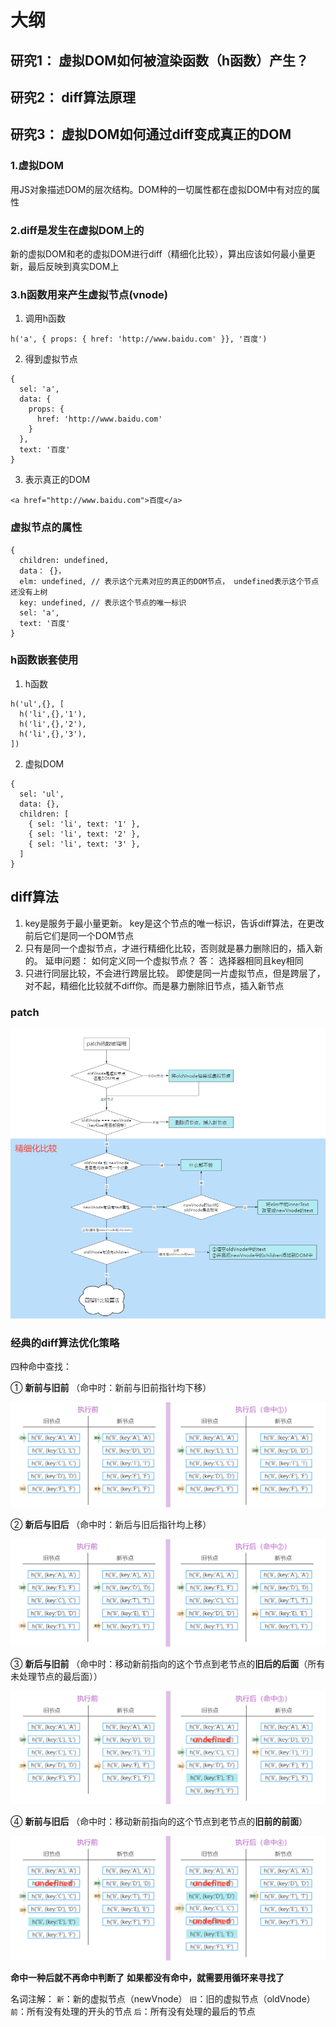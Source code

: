 # 大纲
## 研究1： 虚拟DOM如何被渲染函数（h函数）产生？
## 研究2： diff算法原理
## 研究3： 虚拟DOM如何通过diff变成真正的DOM



### 1.虚拟DOM
用JS对象描述DOM的层次结构。DOM种的一切属性都在虚拟DOM中有对应的属性

### 2.diff是发生在虚拟DOM上的
新的虚拟DOM和老的虚拟DOM进行diff（精细化比较），算出应该如何最小量更新，最后反映到真实DOM上

### 3.h函数用来产生虚拟节点(vnode)
1. 调用h函数
```
h('a', { props: { href: 'http://www.baidu.com' }}, '百度')
```
2. 得到虚拟节点
```
{
  sel: 'a',
  data: {
    props: {
      href: 'http://www.baidu.com'
    }
  },
  text: '百度'
}
```
3. 表示真正的DOM
```
<a href="http://www.baidu.com">百度</a>
```  

### 虚拟节点的属性
```
{
  children: undefined,
  data： {}，
  elm: undefined, // 表示这个元素对应的真正的DOM节点， undefined表示这个节点还没有上树
  key: undefined, // 表示这个节点的唯一标识
  sel: 'a',
  text: '百度'
}
```

### h函数嵌套使用
1. h函数
  ```
  h('ul',{}, [
    h('li',{},'1'),
    h('li',{},'2'),
    h('li',{},'3'),
  ])
  ```
2. 虚拟DOM
  ```
  {
    sel: 'ul',
    data: {},
    children: [
      { sel: 'li', text: '1' },
      { sel: 'li', text: '2' },
      { sel: 'li', text: '3' },
    ]
  }
  ```

## diff算法
  1. key是服务于最小量更新。 key是这个节点的唯一标识，告诉diff算法，在更改前后它们是同一个DOM节点
  2. 只有是同一个虚拟节点，才进行精细化比较，否则就是暴力删除旧的，插入新的。
     延申问题： 如何定义同一个虚拟节点？  答： 选择器相同且key相同
  3. 只进行同层比较，不会进行跨层比较。 即使是同一片虚拟节点，但是跨层了，对不起，精细化比较就不diff你。而是暴力删除旧节点，插入新节点


### patch
![patch](src/img/patch.png)

### 经典的diff算法优化策略

四种命中查找：

① **新前与旧前** （命中时：新前与旧前指针均下移）

![命中1](src/img/命中1.png)

② **新后与旧后** （命中时：新后与旧后指针均上移）

![命中2](src/img/命中2.png)

③ **新后与旧前** （命中时：移动新前指向的这个节点到老节点的**旧后的后面**（所有未处理节点的最后面））

![命中3](src/img/命中3.png)

④ **新前与旧后** （命中时：移动新前指向的这个节点到老节点的**旧前的前面**）

![命中4](src/img/命中4.png)

   
**命中一种后就不再命中判断了**
**如果都没有命中，就需要用循环来寻找了**

名词注解：
`新`：新的虚拟节点（newVnode）
`旧`：旧的虚拟节点（oldVnode）
`前`：所有没有处理的开头的节点
`后`：所有没有处理的最后的节点

